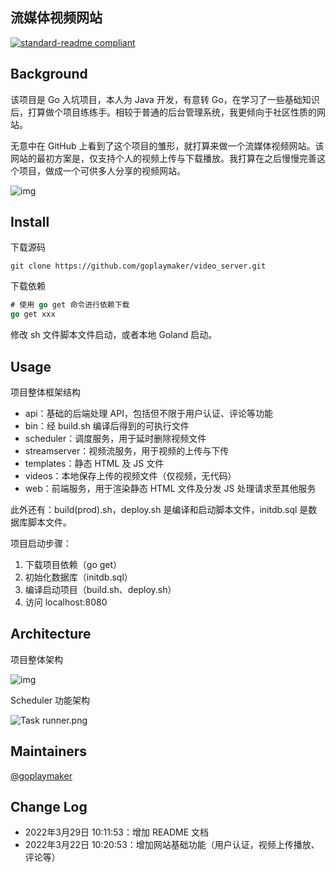 ## 流媒体视频网站
[![standard-readme compliant](https://img.shields.io/badge/readme%20style-standard-brightgreen.svg?style=flat-square)](https://github.com/goplaymaker/video_server)

## Background

该项目是 Go 入坑项目，本人为 Java 开发，有意转 Go，在学习了一些基础知识后，打算做个项目练练手。相较于普通的后台管理系统，我更倾向于社区性质的网站。

无意中在 GitHub 上看到了这个项目的雏形，就打算来做一个流媒体视频网站。该网站的最初方案是，仅支持个人的视频上传与下载播放。我打算在之后慢慢完善这个项目，做成一个可供多人分享的视频网站。

![img](https://cdn.nlark.com/yuque/0/2022/png/2788589/1648518259225-a63beaaf-7c67-4080-88a4-f74d69407043.png)



## Install

下载源码

```git
git clone https://github.com/goplaymaker/video_server.git
```



下载依赖

```go
# 使用 go get 命令进行依赖下载
go get xxx
```



修改 sh 文件脚本文件启动，或者本地 Goland 启动。



## Usage

项目整体框架结构

- api：基础的后端处理 API，包括但不限于用户认证、评论等功能
- bin：经 build.sh 编译后得到的可执行文件
- scheduler：调度服务，用于延时删除视频文件
- streamserver：视频流服务，用于视频的上传与下传
- templates：静态 HTML 及 JS 文件
- videos：本地保存上传的视频文件（仅视频，无代码）
- web：前端服务，用于渲染静态 HTML 文件及分发 JS 处理请求至其他服务

此外还有：build(prod).sh，deploy.sh 是编译和启动脚本文件，initdb.sql 是数据库脚本文件。



项目启动步骤：

1. 下载项目依赖（go get）
2. 初始化数据库（initdb.sql）
3. 编译启动项目（build.sh、deploy.sh）
4. 访问 localhost:8080



## Architecture

项目整体架构

![img](https://cdn.nlark.com/yuque/0/2022/png/2788589/1648520311918-bb8e0684-c6fe-47ed-9ae8-f5123c6c5860.png)

Scheduler 功能架构

![Task runner.png](https://cdn.nlark.com/yuque/0/2022/png/2788589/1647495890007-e5f5e1aa-4e11-4ec7-bec2-4cedba04552c.png)



## Maintainers

[@goplaymaker](https://github.com/goplaymaker)



## Change Log

- 2022年3月29日 10:11:53：增加 README 文档
- 2022年3月22日 10:20:53：增加网站基础功能（用户认证，视频上传播放、评论等）

